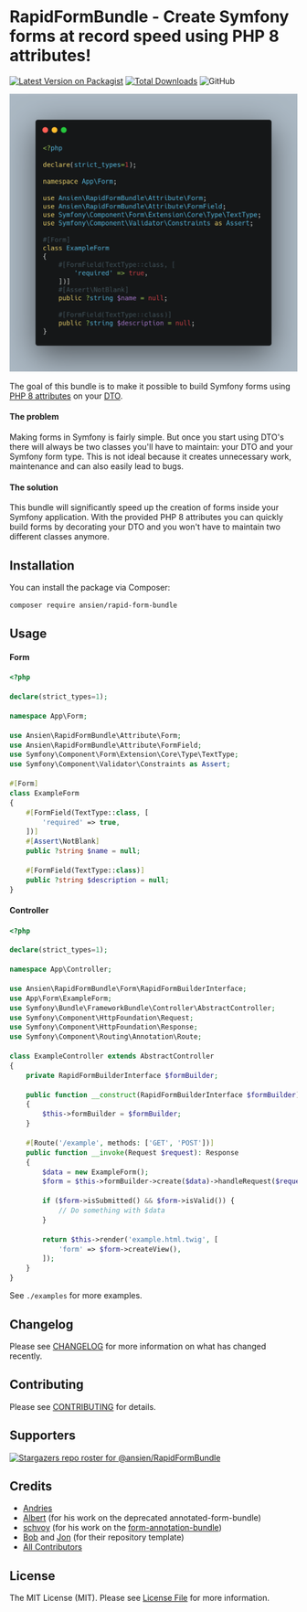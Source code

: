 # RapidFormBundle - Create Symfony forms at record speed using PHP 8 attributes!

[comment]: <> (![GitHub Workflow Status &#40;branch&#41;]&#40;https://img.shields.io/github/workflow/status/ansien/RapidFormBundle/Tests/master?label=Tests&logo=Tests&#41;)
[![Latest Version on Packagist](https://img.shields.io/packagist/v/ansien/rapid-form-bundle.svg)](https://packagist.org/packages/ansien/rapid-form-bundle)
[![Total Downloads](https://img.shields.io/packagist/dt/ansien/rapid-form-bundle.svg)](https://packagist.org/packages/ansien/rapid-form-bundle)
![GitHub](https://img.shields.io/github/license/ansien/RapidFormBundle)

![Example](https://raw.githubusercontent.com/ansien/RapidFormBundle/master/.github/readme_example.png)

The goal of this bundle is to make it possible to build Symfony forms using [PHP 8 attributes](https://stitcher.io/blog/attributes-in-php-8) on your [DTO](https://blog.martinhujer.cz/symfony-forms-with-request-objects/).

#### The problem
Making forms in Symfony is fairly simple. But once you start using DTO's there will always be two classes you'll have to maintain: 
your DTO and your Symfony form type. This is not ideal because it creates unnecessary work, maintenance and can also easily lead to bugs.

#### The solution
This bundle will significantly speed up the creation of forms inside your Symfony application. With the provided PHP 8 
attributes you can quickly build forms by decorating your DTO and you won't have to maintain two different classes anymore.

## Installation
You can install the package via Composer:

```bash
composer require ansien/rapid-form-bundle
```

## Usage

#### Form
```php
<?php

declare(strict_types=1);

namespace App\Form;

use Ansien\RapidFormBundle\Attribute\Form;
use Ansien\RapidFormBundle\Attribute\FormField;
use Symfony\Component\Form\Extension\Core\Type\TextType;
use Symfony\Component\Validator\Constraints as Assert;

#[Form]
class ExampleForm
{
    #[FormField(TextType::class, [
        'required' => true,
    ])]
    #[Assert\NotBlank]
    public ?string $name = null;

    #[FormField(TextType::class)]
    public ?string $description = null;
}
```

#### Controller

```php
<?php

declare(strict_types=1);

namespace App\Controller;

use Ansien\RapidFormBundle\Form\RapidFormBuilderInterface;
use App\Form\ExampleForm;
use Symfony\Bundle\FrameworkBundle\Controller\AbstractController;
use Symfony\Component\HttpFoundation\Request;
use Symfony\Component\HttpFoundation\Response;
use Symfony\Component\Routing\Annotation\Route;

class ExampleController extends AbstractController
{
    private RapidFormBuilderInterface $formBuilder;

    public function __construct(RapidFormBuilderInterface $formBuilder) 
    {
        $this->formBuilder = $formBuilder;
    }

    #[Route('/example', methods: ['GET', 'POST'])]
    public function __invoke(Request $request): Response
    {
        $data = new ExampleForm();
        $form = $this->formBuilder->create($data)->handleRequest($request);

        if ($form->isSubmitted() && $form->isValid()) {
            // Do something with $data
        }
        
        return $this->render('example.html.twig', [
            'form' => $form->createView(),
        ]);
    }
}
```

See `./examples` for more examples.

## Changelog
Please see [CHANGELOG](CHANGELOG.md) for more information on what has changed recently.

## Contributing
Please see [CONTRIBUTING](.github/CONTRIBUTING.md) for details.

## Supporters
[![Stargazers repo roster for @ansien/RapidFormBundle](https://reporoster.com/stars/ansien/RapidFormBundle)](https://github.com/ansien/RapidFormBundle/stargazers)

## Credits
- [Andries](https://github.com/ansien)
- [Albert](https://github.com/abbert) (for his work on the deprecated annotated-form-bundle)
- [schvoy](https://github.com/schvoy) (for his work on the [form-annotation-bundle](https://github.com/eightmarq/form-annotation-bundle))
- [Bob](https://github.com/madebybob) and [Jon](https://github.com/jonmldr) (for their repository template)
- [All Contributors](../../contributors)

## License

The MIT License (MIT). Please see [License File](LICENSE.md) for more information.
